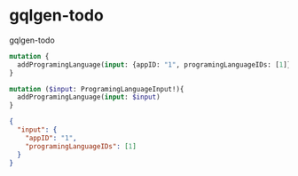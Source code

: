 # gqlgen-todo
gqlgen-todo


```graphql
mutation {
  addProgramingLanguage(input: {appID: "1", programingLanguageIDs: [1]})
}
```

```graphql
mutation ($input: ProgramingLanguageInput!){
  addProgramingLanguage(input: $input)
}

```

```json
{
  "input": {
    "appID": "1",
    "programingLanguageIDs": [1]
  }
}
```